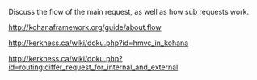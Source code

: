 Discuss the flow of the main request, as well as how sub requests work.

<http://kohanaframework.org/guide/about.flow>

<http://kerkness.ca/wiki/doku.php?id=hmvc_in_kohana>

<http://kerkness.ca/wiki/doku.php?id=routing:differ_request_for_internal_and_external>